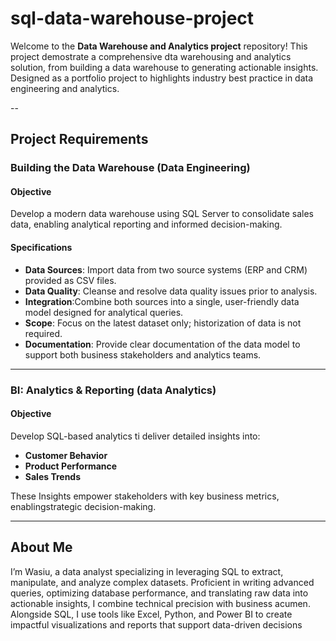 # sql-data-warehouse-project

Welcome to the **Data Warehouse and Analytics project** repository!
This project demostrate a comprehensive dta warehousing and analytics solution, from building a data warehouse to generating actionable insights. Designed as a portfolio project to highlights industry best practice in data engineering and analytics.

--

## Project Requirements

### Building the Data Warehouse (Data Engineering)

#### Objective
Develop a modern data warehouse using SQL Server to consolidate sales data, enabling analytical reporting and informed decision-making.

#### Specifications
- **Data Sources**: Import data from two source systems (ERP and CRM) provided as CSV files.
- **Data Quality**: Cleanse and resolve data quality issues prior to analysis.
- **Integration**:Combine both sources into a single, user-friendly data model designed for analytical queries.
- **Scope**: Focus on the latest dataset only; historization of data is not required.
- **Documentation**: Provide clear documentation of the data model to support both business stakeholders and analytics teams.

---

### BI: Analytics & Reporting (data Analytics)

#### Objective
Develop SQL-based analytics ti deliver detailed insights into:
- **Customer Behavior**
- **Product Performance**
- **Sales Trends**

These Insights empower stakeholders with key business metrics, enablingstrategic decision-making.

---


## About Me

I’m Wasiu, a data analyst specializing in leveraging SQL to extract, manipulate, and analyze complex datasets. Proficient in writing advanced queries, optimizing database performance, and translating raw data into actionable insights, I combine technical precision with business acumen. Alongside SQL, I use tools like Excel, Python, and Power BI to create impactful visualizations and reports that support data-driven decisions
